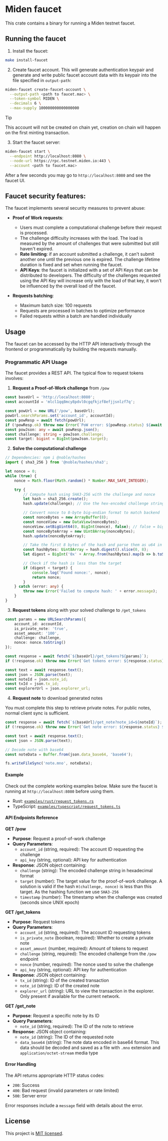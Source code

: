 # Miden faucet

This crate contains a binary for running a Miden testnet faucet.

## Running the faucet

1. Install the faucet:
```bash
make install-faucet
```

2. Create faucet account. This will generate authentication keypair and generate and write public faucet account data with its keypair into the file specified in `output-path`:

```bash
miden-faucet create-faucet-account \
  --output-path <path to faucet.mac> \
  --token-symbol MIDEN \
  --decimals 6 \
  --max-supply 100000000000000000
```
> [!TIP]
> This account will not be created on chain yet, creation on chain will happen on the first minting transaction.

3. Start the faucet server:
```bash
miden-faucet start \
  --endpoint http://localhost:8080 \
  --node-url https://rpc.testnet.miden.io:443 \
  --account <path to faucet.mac>
```

After a few seconds you may go to `http://localhost:8080` and see the faucet UI.


## Faucet security features:
The faucet implements several security measures to prevent abuse:

- **Proof of Work requests**:
  - Users must complete a computational challenge before their request is processed.
  - The challenge difficulty increases with the load. The load is measured by the amount of challenges that were submitted but still haven't expired.
  - **Rate limiting**: if an account submitted a challenge, it can't submit another one until the previous one is expired. The challenge lifetime duration is fixed and set when running the faucet.
  - **API Keys**: the faucet is initialized with a set of API Keys that can be distributed to developers. The difficulty of the challenges requested using the API Key will increase only with the load of that key, it won't be influenced by the overall load of the faucet.

- **Requests batching**:
  - Maximum batch size: 100 requests
  - Requests are processed in batches to optimize performance
  - Failed requests within a batch are handled individually

## Usage

The faucet can be accessed by the HTTP API interactively through the frontend or programmatically by building the requests manually.

### Programmatic API Usage

The faucet provides a REST API. The typical flow to request tokens involves:

1. **Request a Proof-of-Work challenge** from `/pow`

```typescript
const baseUrl = 'http://localhost:8080';
const accountId = 'mlcl1qq8mcy8pdvl0cgqfkjzf8efjjsnlzf7q';

const powUrl = new URL('/pow', baseUrl);
powUrl.searchParams.set('account_id', accountId);
const powResp = await fetch(powUrl);
if (!powResp.ok) throw new Error(`PoW error: ${powResp.status} ${await powResp.text()}`);
const powJson: any = await powResp.json();
const challenge: string = powJson.challenge;
const target: bigint = BigInt(powJson.target);
```

2. **Solve the computational challenge**

```typescript
// Dependencies: npm i @noble/hashes
import { sha3_256 } from '@noble/hashes/sha3';

let nonce = 0;
while (true) {
    nonce = Math.floor(Math.random() * Number.MAX_SAFE_INTEGER);

    try {
        // Compute hash using SHA3-256 with the challenge and nonce
        let hash = sha3_256.create();
        hash.update(challenge); // Use the hex-encoded challenge string directly

        // Convert nonce to 8-byte big-endian format to match backend
        const nonceBytes = new ArrayBuffer(8);
        const nonceView = new DataView(nonceBytes);
        nonceView.setBigUint64(0, BigInt(nonce), false); // false = big-endian
        const nonceByteArray = new Uint8Array(nonceBytes);
        hash.update(nonceByteArray);

        // Take the first 8 bytes of the hash and parse them as u64 in big-endian
        const hashBytes: Uint8Array = hash.digest().slice(0, 8);
        let digest = BigInt('0x' + Array.from(hashBytes).map(b => b.toString(16).padStart(2, '0')).join(''));

        // Check if the hash is less than the target
        if (digest < target) {
            console.log('Found nonce:', nonce);
            return nonce;
        }
    } catch (error: any) {
        throw new Error('Failed to compute hash: ' + error.message);
    }
}
```

3. **Request tokens** along with your solved challenge to `/get_tokens`

```typescript
const params = new URLSearchParams({
    account_id: accountId,
    is_private_note: 'true',
    asset_amount: '100',
    challenge: challenge,
    nonce: nonce.toString()
});

const response = await fetch(`${baseUrl}/get_tokens?${params}`);
if (!response.ok) throw new Error(`Get tokens error: ${response.status} ${await response.text()}`);

const text = await response.text();
const json = JSON.parse(text);
const noteId = json.note_id;
const txId = json.tx_id;
const explorerUrl = json.explorer_url;
```

4. **Request note** to download generated notes

You must complete this step to retrieve private notes. For public notes, normal client sync is sufficient.

```typescript
const response = await fetch(`${baseUrl}/get_note?note_id=${noteId}`);
if (!response.ok) throw new Error(`Get note error: ${response.status} ${await response.text()}`);

const text = await response.text();
const json = JSON.parse(text);

// Decode note with base64
const noteData = Buffer.from(json.data_base64, 'base64');

fs.writeFileSync('note.mno', noteData);
```

#### Example

Check out the complete working examples below. Make sure the faucet is running at `http://localhost:8080` before using them.
- Rust: [`examples/rust/request_tokens.rs`](examples/request_tokens.rs)
- TypeScript: [`examples/typescript/request_tokens.ts`](examples/ts/request_tokens.ts)

#### API Endpoints Reference

**GET /pow**
- **Purpose**: Request a proof-of-work challenge
- **Query Parameters**:
  - `account_id` (string, required): The account ID requesting the challenge
  - `api_key` (string, optional): API key for authentication
- **Response**: JSON object containing:
  - `challenge` (string): The encoded challenge string in hexadecimal format
  - `target` (number): The target value for the proof-of-work challenge. A solution is valid if the hash `H(challenge, nonce)` is less than this target. As the hashing function we use `SHA3-256`
  - `timestamp` (number): The timestamp when the challenge was created (seconds since UNIX epoch)

**GET /get_tokens**
- **Purpose**: Request tokens
- **Query Parameters**:
  - `account_id` (string, required): The account ID requesting tokens
  - `is_private_note` (boolean, required): Whether to create a private note
  - `asset_amount` (number, required): Amount of tokens to request
  - `challenge` (string, required): The encoded challenge from the `/pow` endpoint
  - `nonce` (number, required): The nonce used to solve the challenge
  - `api_key` (string, optional): API key for authentication
- **Response**: JSON object containing:
  - `tx_id` (string): ID of the created transaction
  - `note_id` (string): ID of the created note
  - `explorer_url` (string): URL to view the transaction in the explorer. Only present if available for the current network.


**GET /get_note**
- **Purpose**: Request a specific note by its ID
- **Query Parameters**:
  - `note_id` (string, required): The ID of the note to retrieve
- **Response**: JSON object containing:
  - `note_id` (string): The ID of the requested note
  - `data_base64` (string): The note data encoded in base64 format. This data should be decoded and saved as a file with `.mno` extension and `application/octet-stream` media type

#### Error Handling

The API returns appropriate HTTP status codes:
- `200`: Success
- `400`: Bad request (invalid parameters or rate limited)
- `500`: Server error

Error responses include a `message` field with details about the error.

## License
This project is [MIT licensed](../../LICENSE).
